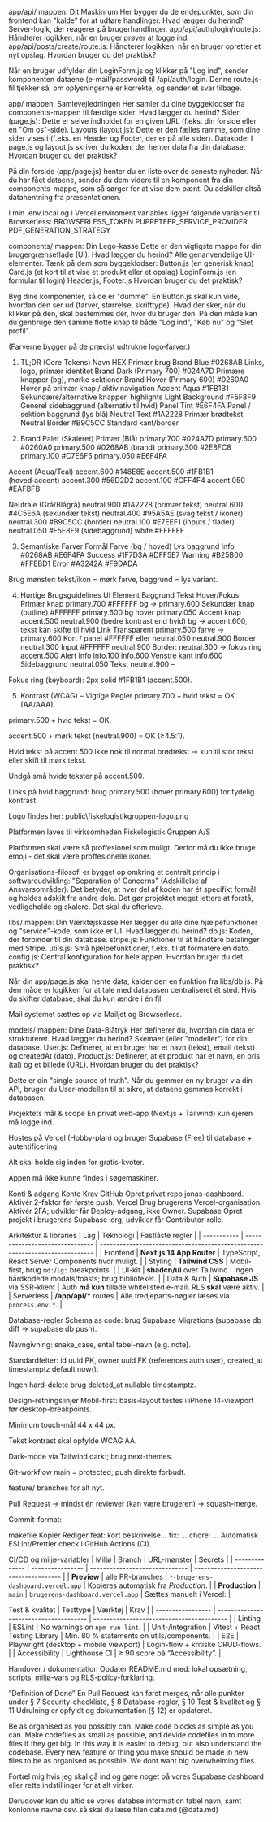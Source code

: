 app/api/ mappen: Dit Maskinrum
Her bygger du de endepunkter, som din frontend kan "kalde" for at udføre handlinger.
Hvad lægger du herind?
Server-logik, der reagerer på brugerhandlinger.
app/api/auth/login/route.js: Håndterer logikken, når en bruger prøver at logge ind.
app/api/posts/create/route.js: Håndterer logikken, når en bruger opretter et nyt opslag.
Hvordan bruger du det praktisk?

Når en bruger udfylder din LoginForm.js og klikker på "Log ind", sender komponenten dataene (e-mail/password) til /api/auth/login. Denne route.js-fil tjekker så, om oplysningerne er korrekte, og sender et svar tilbage.


app/ mappen: Samlevejledningen
Her samler du dine byggeklodser fra components-mappen til færdige sider.
Hvad lægger du herind?
Sider (page.js): Dette er selve indholdet for en given URL (f.eks. din forside eller en "Om os"-side).
Layouts (layout.js): Dette er den fælles ramme, som dine sider vises i (f.eks. en Header og Footer, der er på alle sider).
Datakode: I page.js og layout.js skriver du koden, der henter data fra din database.
Hvordan bruger du det praktisk?

På din forside (app/page.js) henter du en liste over de seneste nyheder. Når du har fået dataene, sender du dem videre til en <NewsList> komponent fra din components-mappe, som så sørger for at vise dem pænt. Du adskiller altså datahentning fra præsentationen.

I min .env.local og i Vercel enviroment variables ligger følgende variabler til Browserless:
BROWSERLESS_TOKEN
PUPPETEER_SERVICE_PROVIDER
PDF_GENERATION_STRATEGY

components/ mappen: Din Lego-kasse
Dette er den vigtigste mappe for din brugergrænseflade (UI).
Hvad lægger du herind?
Alle genanvendelige UI-elementer. Tænk på dem som byggeklodser:
Button.js (en generisk knap)
Card.js (et kort til at vise et produkt eller et opslag)
LoginForm.js (en formular til login)
Header.js, Footer.js
Hvordan bruger du det praktisk?

Byg dine komponenter, så de er "dumme". En Button.js skal kun vide, hvordan den ser ud (farver, størrelse, skrifttype). Hvad der sker, når du klikker på den, skal bestemmes dér, hvor du bruger den. På den måde kan du genbruge den samme flotte knap til både "Log ind", "Køb nu" og "Slet profil".

(Farverne bygger på de præcist udtrukne logo‑farver.)

1. TL;DR (Core Tokens)
Navn	HEX	Primær brug
Brand Blue	#0268AB	Links, logo, primær identitet
Brand Dark (Primary 700)	#024A7D	Primære knapper (bg), mørke sektioner
Brand Hover (Primary 600)	#0260A0	Hover på primær knap / aktiv navigation
Accent Aqua	#1FB1B1	Sekundære/alternative knapper, highlights
Light Background	#F5F8F9	Generel sidebaggrund (alternativ til hvid)
Panel Tint	#E6F4FA	Panel / sektion baggrund (lys blå)
Neutral Text	#1A2228	Primær brødtekst
Neutral Border	#B9C5CC	Standard kant/border

2. Brand Palet (Skaleret)
Primær (Blå)
primary.700 #024A7D
primary.600 #0260A0
primary.500 #0268AB (brand)
primary.300 #2E8FC8
primary.100 #C7E6F5
primary.050 #E6F4FA

Accent (Aqua/Teal)
accent.600 #148E8E
accent.500 #1FB1B1 (hoved‑accent)
accent.300 #56D2D2
accent.100 #CFF4F4
accent.050 #EAFBFB

Neutrale (Grå/Blågrå)
neutral.900 #1A2228 (primær tekst)
neutral.600 #4C5E6A (sekundær tekst)
neutral.400 #95A5AE (svag tekst / ikoner)
neutral.300 #B9C5CC (border)
neutral.100 #E7EEF1 (inputs / flader)
neutral.050 #F5F8F9 (sidebaggrund)
white #FFFFFF

3. Semantiske Farver
Formål	Farve (bg / hoved)	Lys baggrund
Info	#0268AB	#E6F4FA
Success	#1F7D3A	#DFF5E7
Warning	#B25B00	#FFEBD1
Error	#A3242A	#F9DADA

Brug mønster: tekst/ikon = mørk farve, baggrund = lys variant.

4. Hurtige Brugsguidelines
UI Element	Baggrund	Tekst	Hover/Fokus
Primær knap	primary.700	#FFFFFF	bg → primary.600
Sekundær knap (outline)	#FFFFFF	primary.600	bg hover primary.050
Accent knap	accent.500	neutral.900 (bedre kontrast end hvid)	bg → accent.600, tekst kan skifte til hvid
Link	Transparent	primary.500	farve → primary.600
Kort / panel	#FFFFFF eller neutral.050	neutral.900	Border neutral.300
Input	#FFFFFF	neutral.900	Border: neutral.300 → fokus ring accent.500
Alert Info	info.100	info.600	Venstre kant info.600
Sidebaggrund	neutral.050	Tekst neutral.900	–

Fokus ring (keyboard): 2px solid #1FB1B1 (accent.500).

5. Kontrast (WCAG) – Vigtige Regler
primary.700 + hvid tekst = OK (AA/AAA).

primary.500 + hvid tekst = OK.

accent.500 + mørk tekst (neutral.900) = OK (≥4.5:1).

Hvid tekst på accent.500 ikke nok til normal brødtekst → kun til stor tekst eller skift til mørk tekst.

Undgå små hvide tekster på accent.500.

Links på hvid baggrund: brug primary.500 (hover primary.600) for tydelig kontrast.


Logo findes her: public\fiskelogistikgruppen-logo.png

Platformen laves til virksomheden Fiskelogistik Gruppen A/S

Platformen skal være så proffesionel som muligt. Derfor må du ikke bruge emoji - det skal være proffesionelle ikoner.

Organisations-filosofi er bygget op omkring et centralt princip i softwareudvikling: "Separation of Concerns" (Adskillelse af Ansvarsområder). Det betyder, at hver del af koden har ét specifikt formål og holdes adskilt fra andre dele. Det gør projektet meget lettere at forstå, vedligeholde og skalere. Det skal du efterleve.


libs/ mappen: Din Værktøjskasse
Her lægger du alle dine hjælpefunktioner og "service"-kode, som ikke er UI.
Hvad lægger du herind?
db.js: Koden, der forbinder til din database.
stripe.js: Funktioner til at håndtere betalinger med Stripe.
utils.js: Små hjælpefunktioner, f.eks. til at formatere en dato.
config.js: Central konfiguration for hele appen.
Hvordan bruger du det praktisk?

Når din app/page.js skal hente data, kalder den en funktion fra libs/db.js. På den måde er logikken for at tale med databasen centraliseret ét sted. Hvis du skifter database, skal du kun ændre i én fil.


Mail systemet sættes op via Mailjet og Browserless.

models/ mappen: Dine Data-Blåtryk
Her definerer du, hvordan din data er struktureret.
Hvad lægger du herind?
Skemaer (eller "modeller") for din database.
User.js: Definerer, at en bruger har et navn (tekst), email (tekst) og createdAt (dato).
Product.js: Definerer, at et produkt har et navn, en pris (tal) og et billede (URL).
Hvordan bruger du det praktisk?

Dette er din "single source of truth". Når du gemmer en ny bruger via din API, bruger du User-modellen til at sikre, at dataene gemmes korrekt i databasen.

Projektets mål & scope
En privat web-app (Next.js + Tailwind) kun ejeren må logge ind.

Hostes på Vercel (Hobby-plan) og bruger Supabase (Free) til database + autentificering.

Alt skal holde sig inden for gratis-kvoter.

Appen må ikke kunne findes i søgemaskiner.

Konti & adgang
Konto	Krav
GitHub	Opret privat repo jonas-dashboard. Aktivér 2-faktor før første push.
Vercel	Brug brugerens Vercel-organisation. Aktivér 2FA; udvikler får Deploy-adgang, ikke Owner.
Supabase	Opret projekt i brugerens Supabase-org; udvikler får Contributor-rolle.


Arkitektur & libraries
| Lag         | Teknologi                       | Fastlåste regler                                                             |
| ----------- | ------------------------------- | ---------------------------------------------------------------------------- |
| Frontend    | **Next.js 14 App Router**       | TypeScript, React Server Components hvor muligt.                             |
| Styling     | **Tailwind CSS**                | Mobil-first, brug `md:`/`lg:` breakpoints.                                   |
| UI-kit      | **shadcn/ui** over Tailwind     | Ingen hårdkodede modals/toasts; brug biblioteket.                           |
| Data & Auth | **Supabase JS** via SSR-klient  | Auth **må kun** tillade whitelisted e-mail. RLS **skal** være aktiv. |
| Serverless  | **/app/api/\*** routes          | Alle tredjeparts-nøgler læses via `process.env.*`.                           |


 Database-regler
Schema as code: brug Supabase Migrations (supabase db diff → supabase db push).

Navngivning: snake_case, ental tabel-navn (e.g. note).

Standardfelter: id uuid PK, owner uuid FK (references auth.user), created_at timestamptz default now().

Ingen hard-delete brug deleted_at nullable timestamptz.

Design-retningslinjer
Mobil-first: basis-layout testes i iPhone 14-viewport før desktop-breakpoints.

Minimum touch-mål 44 x 44 px.

Tekst kontrast skal opfylde WCAG AA.

Dark-mode via Tailwind dark:; brug next-themes.

Git-workflow
main = protected; push direkte forbudt.

feature/ branches for alt nyt.

Pull Request → mindst én reviewer (kan være brugeren) → squash-merge.

Commit-format:

makefile
Kopiér
Rediger
feat: kort beskrivelse…
fix:   …
chore: …
Automatisk ESLint/Prettier check i GitHub Actions (CI).


CI/CD og miljø-variabler
| Miljø          | Branch           | URL-mønster                    | Secrets                               |
| -------------- | ---------------- | ------------------------------ | ------------------------------------- |
| **Preview**    | alle PR-branches | `*-brugerens-dashboard.vercel.app` | Kopieres automatisk fra *Production*. |
| **Production** | `main`           | `brugerens-dashboard.vercel.app`   | Sættes manuelt i Vercel:              |


Test & kvalitet
| Testtype          | Værktøj                                | Krav                                      |
| ----------------- | -------------------------------------- | ----------------------------------------- |
| Linting           | ESLint                                 | No warnings on `npm run lint`.            |
| Unit-/integration | Vitest + React Testing Library         | Min. 80 % statements on utils/components. |
| E2E               | Playwright (desktop + mobile viewport) | Login-flow + kritiske CRUD-flows.         |
| Accessibility     | Lighthouse CI                          | ≥ 90 score på “Accessibility”.            |

Handover / dokumentation
Opdater README.md med: lokal opsætning, scripts, miljø-vars og RLS-policy-forklaring.

“Definition of Done”
En Pull Request kan først merges, når alle punkter under § 7 Security-checkliste, § 8 Database-regler, § 10 Test & kvalitet og § 11 Udrulning er opfyldt og dokumentation (§ 12) er opdateret.

Be as organised as you possibly can. Make code blocks as simple as you can. Make codefiles as small as possible, and devide codefiles in to more files if they get big. In this way it is easier to debug, but also understand the codebase. Every new feature or thing you make should be made in new files to be as organised as possible. We dont want big overwhelming files.

Fortæl mig hvis jeg skal gå ind og gøre noget på vores Supabase dashboard eller rette indstillinger for at alt virker.

Derudover kan du altid se vores databse information tabel navn, samt konlonne navne osv. så skal du læse filen data.md (@data.md)